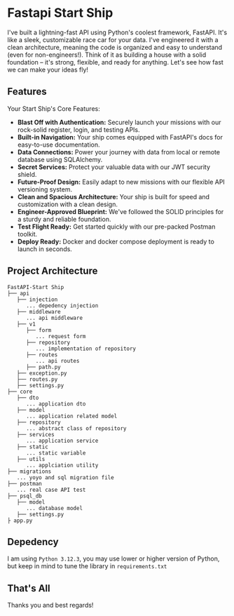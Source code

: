 # Fastapi Start Ship

I've built a lightning-fast API using Python's coolest framework, FastAPI. It's like a sleek, customizable race car for your data. I've engineered it with a clean architecture, meaning the code is organized and easy to understand (even for non-engineers!). Think of it as building a house with a solid foundation – it's strong, flexible, and ready for anything. Let's see how fast we can make your ideas fly!

## Features

Your Start Ship's Core Features:

- **Blast Off with Authentication:** Securely launch your missions with our rock-solid register, login, and testing APIs.
- **Built-in Navigation:** Your ship comes equipped with FastAPI's docs for easy-to-use documentation.
- **Data Connections:** Power your journey with data from local or remote database using SQLAlchemy.
- **Secret Services:** Protect your valuable data with our JWT security shield.
- **Future-Proof Design:** Easily adapt to new missions with our flexible API versioning system.
- **Clean and Spacious Architecture:** Your ship is built for speed and customization with a clean design.
- **Engineer-Approved Blueprint:** We've followed the SOLID principles for a sturdy and reliable foundation.
- **Test Flight Ready:** Get started quickly with our pre-packed Postman toolkit.
- **Deploy Ready:** Docker and docker compose deployment is ready to launch in seconds.

## Project Architecture

```text
FastAPI-Start Ship
├── api
   ├── injection
      ... depedency injection
   ├── middleware
      ... api middleware
   ├── v1
      ├── form
         ... request form
      ├── repository
         ... implementation of repository
      ├── routes
         ... api routes
      ├── path.py
   ├── exception.py
   ├── routes.py
   ├── settings.py
├── core
   ├── dto
      ... application dto
   ├── model
      ... application related model
   ├── repository
      ... abstract class of repository
   ├── services
      ... application service
   ├── static
      ... static variable 
   ├── utils
      ... applciation utility
├── migrations
   ... yoyo and sql migration file
├── postman
   ... real case API test 
├── psql_db
   ├── model
      ... database model
   ├── settings.py
├ app.py
```

## Depedency

I am using `Python 3.12.3`, you may use lower or higher version of Python, but keep in mind to tune the library in `requirements.txt`

## That's All

Thanks you and best regards!

